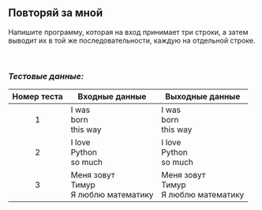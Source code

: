 ## Повторяй за мной

Напишите программу, которая на вход принимает три строки, а затем выводит их в той же последовательности, каждую на отдельной строке.

<br>

### *Тестовые данные:*

| Номер теста | Входные данные                            | Выходные данные                           |
|:-----------:|-------------------------------------------|-------------------------------------------|
|      1      | I was<br>born<br>this way                 | I was<br>born<br>this way                 |
|      2      | I love<br>Python<br>so much               | I love<br>Python<br>so much               |
|      3      | Меня зовут<br>Тимур<br>Я люблю математику | Меня зовут<br>Тимур<br>Я люблю математику |